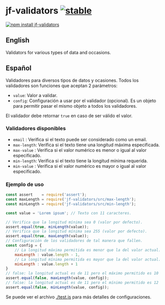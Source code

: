 # jf-validators [![stable](http://badges.github.io/stability-badges/dist/stable.svg)](http://github.com/badges/stability-badges)

[![npm install jf-validators](https://nodei.co/npm/jf-validators.png?compact=true)](https://npmjs.org/package/jf-validators/)

## English

Validators for various types of data and occasions.

## Español

Validadores para diversos tipos de datos y ocasiones.
Todos los validadores son funciones que aceptan 2 parámetros:

- `value`: Valor a validar.
- `config`: Configuración a usar por el validador (opcional). Es un objeto para permitir pasar el mismo objeto a todos los validadores.

El validador debe retornar `true` en caso de ser válido el valor.

### Validadores disponibles

- `email`     : Verifica si el texto puede ser considerado como un email.
- `max-length`: Verifica si el texto tiene una longitud máxima especificada.
- `max-value` : Verifica si el valor numérico es menor o igual al valor especificado.
- `min-length`: Verifica si el texto tiene la longitud mínima requerida.
- `min-value` : Verifica si el valor numérico es mayor o igual al valor especificado.

### Ejemplo de uso

```js
const assert    = require('assert');
const maxLength = require('jf-validators/src/max-length');
const minLength = require('jf-validators/src/min-length');

const value = 'Lorem ipsum'; // Texto con 11 caracteres.

// Verifica que la longitud mínima sea 0 (valor por defecto).
assert.equal(true, minLength(value));
// Verifica que la longitud mínima sea 255 (valor por defecto).
assert.equal(true, maxLength(value));
// Configuración de los validadores de tal manera que fallen.
const config = {
    // La longitud máxima permitida es menor que la del valor actual.
    maxLength : value.length - 1,
    // La longitud mínima permitida es mayor que la del valor actual.
    minLength : value.length + 1
}
// false: la longitud actual es de 11 pero el máximo permitido es 10
assert.equal(false, maxLength(value, config));
// false: la longitud actual es de 11 pero el mínimo permitido es 12
assert.equal(false, minLength(value, config));
``` 

Se puede ver el archivo [./test.js](test.js) para más detalles de configuraciones.
